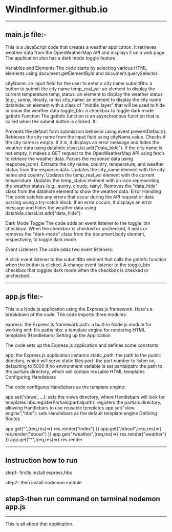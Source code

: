 # WindInformer.github.io
----------------------------------------
main.js file:-
----------------------------------------
This is a JavaScript code that creates a weather application. It retrieves weather data from the OpenWeatherMap API and displays it on a web page. The application also has a dark mode toggle feature.

Variables and Elements
The code starts by selecting various HTML elements using document.getElementById and document.querySelector:

cityName: an input field for the user to enter a city name
submitBtn: a button to submit the city name
temp_real_val: an element to display the current temperature
temp_status: an element to display the weather status (e.g., sunny, cloudy, rainy)
city_name: an element to display the city name
datahide: an element with a class of "middle_layer" that will be used to hide or show the weather data
toggle_btn: a checkbox to toggle dark mode
getInfo Function
The getInfo function is an asynchronous function that is called when the submit button is clicked. It:

Prevents the default form submission behavior using event.preventDefault().
Retrieves the city name from the input field using cityName.value.
Checks if the city name is empty. If it is, it displays an error message and hides the weather data using datahide.classList.add("data_hide").
If the city name is not empty, it makes a GET request to the OpenWeatherMap API using fetch to retrieve the weather data.
Parses the response data using response.json().
Extracts the city name, country, temperature, and weather status from the response data.
Updates the city_name element with the city name and country.
Updates the temp_real_val element with the current temperature.
Updates the temp_status element with an icon representing the weather status (e.g., sunny, cloudy, rainy).
Removes the "data_hide" class from the datahide element to show the weather data.
Error Handling
The code catches any errors that occur during the API request or data parsing using a try-catch block. If an error occurs, it displays an error message and hides the weather data using datahide.classList.add("data_hide").

Dark Mode Toggle
The code adds an event listener to the toggle_btn checkbox. When the checkbox is checked or unchecked, it adds or removes the "dark-mode" class from the document.body element, respectively, to toggle dark mode.

Event Listeners
The code adds two event listeners:

A click event listener to the submitBtn element that calls the getInfo function when the button is clicked.
A change event listener to the toggle_btn checkbox that toggles dark mode when the checkbox is checked or unchecked.


----------------------------------------
app.js file:-
----------------------------------------
This is a Node.js application using the Express.js framework. Here's a breakdown of the code:
The code imports three modules:

express: the Express.js framework
path: a built-in Node.js module for working with file paths
hbs: a template engine for rendering HTML templates (Handlebars)
Setting up the Application

The code sets up the Express.js application and defines some constants:

app: the Express.js application instance
static_path: the path to the public directory, which will serve static files
port: the port number to listen on, defaulting to 5000 if no environment variable is set
partialpath: the path to the partials directory, which will contain reusable HTML templates
Configuring Handlebars

The code configures Handlebars as the template engine:

app.set('views', ...): sets the views directory, where Handlebars will look for templates
hbs.registerPartials(partialpath): registers the partials directory, allowing Handlebars to use reusable templates
app.set("view engine","hbs"): sets Handlebars as the default template engine
Defining Routes

app.get("",(req,res)=>{
    res.render("index")
})
app.get("/about",(req,res)=>{
    res.render("about")
})
app.get("/weather",(req,res)=>{
    res.render("weather")
})
app.get("*",(req,res)=>{
    res.render

------------------------------------------
Instruction how to run
------------------------------------------

step1- firstly install express,hbs

step2- then install nodemon module 

step3-then run command on terminal nodemon app.js
--------------------------------------------
--------------------------------------------

This is all about that application.






